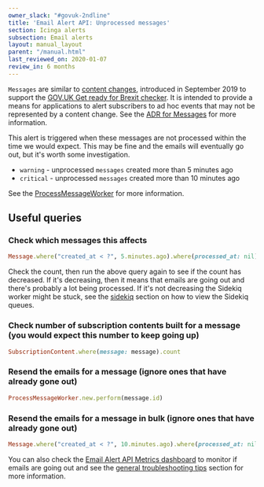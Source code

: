 ```yaml
---
owner_slack: "#govuk-2ndline"
title: 'Email Alert API: Unprocessed messages'
section: Icinga alerts
subsection: Email alerts
layout: manual_layout
parent: "/manual.html"
last_reviewed_on: 2020-01-07
review_in: 6 months
---
```


`Messages` are similar to [content changes][content-changes], introduced in
September 2019 to support the [GOV.UK Get ready for Brexit checker][brexit-checker].
It is intended to provide a means for applications to alert subscribers to ad hoc
events that may not be represented by a content change. See the [ADR for Messages][adr-messages] for more information.

This alert is triggered when these messages are not processed within the time we
would expect. This may be fine and the emails will eventually go out, but it's worth some investigation.

* `warning` - unprocessed `messages` created more than 5 minutes ago
* `critical` - unprocessed `messages` created more than 10 minutes ago

See the [ProcessMessageWorker][process-message-worker] for more information.

## Useful queries

### Check which messages this affects

```ruby
Message.where("created_at < ?", 5.minutes.ago).where(processed_at: nil)
```

Check the count, then run the above query again to see if the count has
decreased. If it's decreasing, then it means that emails are going out and
there's probably a lot being processed.
If it's not decreasing the Sidekiq worker might be stuck, see the [sidekiq][sidekiq]
section on how to view the Sidekiq queues.

### Check number of subscription contents built for a message (you would expect this number to keep going up)

```ruby
SubscriptionContent.where(message: message).count
```

### Resend the emails for a message (ignore ones that have already gone out)

```ruby
ProcessMessageWorker.new.perform(message.id)
```

### Resend the emails for a message in bulk (ignore ones that have already gone out)

```ruby
Message.where("created_at < ?", 10.minutes.ago).where(processed_at: nil).map { |message| ProcessMessageWorker.new.perform(message.id)  }
```

You can also check the [Email Alert API Metrics dashboard][dashboard] to monitor
if emails are going out and see the [general troubleshooting tips][troubleshooting]
section for more information.

[sidekiq]: /manual/sidekiq.html#sidekiq-web
[content-changes]: https://docs.publishing.service.gov.uk/manual/alerts/email-alert-api-unprocessed-content-changes.html
[brexit-checker]: https://www.gov.uk/get-ready-brexit-check
[adr-messages]: https://github.com/alphagov/email-alert-api/blob/master/doc/arch/adr-004-message-concept.md
[process-message-worker]: https://github.com/alphagov/email-alert-api/blob/master/app/workers/process_message_worker.rb
[dashboard]: https://grafana.production.govuk.digital/dashboard/file/email_alert_api.json?refresh=10s&orgId=1
[troubleshooting]: /manual/email-troubleshooting.html
